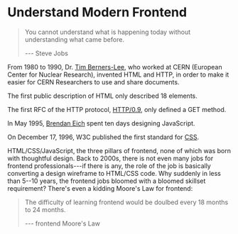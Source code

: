# Understand Modern Frontend

> You cannot understand what is happening today without understanding what
> came before.
>
> --- Steve Jobs

From 1980 to 1990, Dr. [Tim
Berners-Lee](https://www.w3.org/People/Berners-Lee/), who worked at CERN
(European Center for Nuclear Research), invented HTML and HTTP, in order to make
it easier for CERN Researchers to use and share documents.

The first public description of HTML only described 18 elements.

The first RFC of the HTTP protocol,
[HTTP/0.9](https://www.w3.org/Protocols/HTTP/AsImplemented.html), only defined a
GET method.

In May 1995, [Brendan Eich](https://en.wikipedia.org/wiki/Brendan_Eich) spent
ten days designing JavaScript.

On December 17, 1996, W3C published the first standard for
[CSS](https://www.w3.org/Style/CSS20/#:~:text=On%20December%2017%2C%201996%2C%20W3C).

HTML/CSS/JavaScript, the three pillars of frontend, none of which was born with
thoughtful design. Back to 2000s, there is not even many jobs for frontend
professionals---if there is any, the role of the job is basically converting a
design wireframe to HTML/CSS code. Why suddenly in less than 5--10 years, the
frontend jobs bloomed with a bloomed skillset requirement? There's even a
kidding Moore's Law for frontend:

> The difficulty of learning frontend would be doulbed every 18 months to 24
> months.
>
> --- frontend Moore's Law
